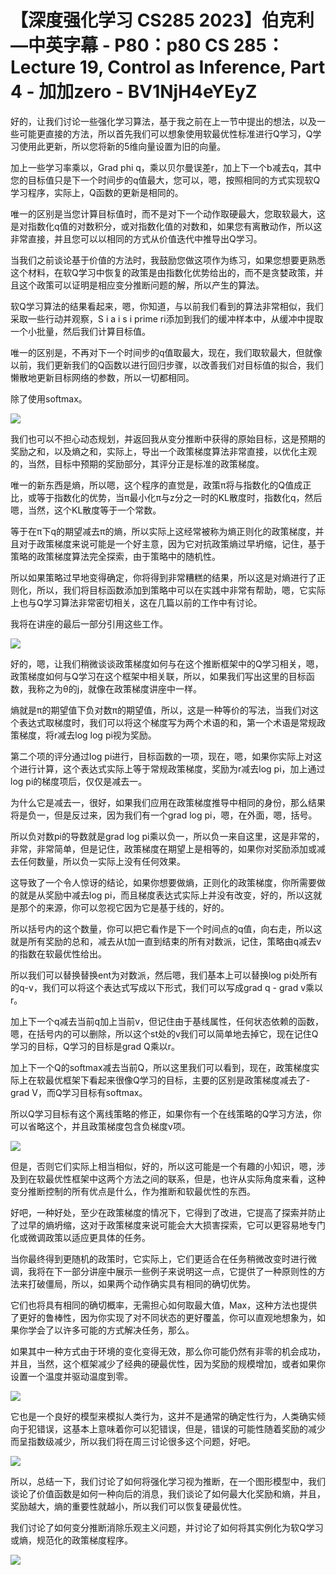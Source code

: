# 【深度强化学习 CS285 2023】伯克利—中英字幕 - P80：p80 CS 285： Lecture 19, Control as Inference, Part 4 - 加加zero - BV1NjH4eYEyZ

好的，让我们讨论一些强化学习算法，基于我之前在上一节中提出的想法，以及一些可能更直接的方法，所以首先我们可以想象使用软最优性标准进行Q学习，Q学习使用此更新，所以您将新的5维向量设置为旧的向量。

加上一些学习率乘以，Grad phi q，乘以贝尔曼误差r，加上下一个b减去q，其中您的目标值只是下一个时间步的q值最大，您可以，嗯，按照相同的方式实现软Q学习程序，实际上，Q函数的更新是相同的。

唯一的区别是当您计算目标值时，而不是对下一个动作取硬最大，您取软最大，这是对指数化q值的对数积分，或对指数化值的对数和，如果您有离散动作，所以这非常直接，并且您可以以相同的方式从价值迭代中推导出Q学习。

当我们之前谈论基于价值的方法时，我鼓励您做这项作为练习，如果您想要更熟悉这个材料，在软Q学习中恢复的政策是由指数化优势给出的，而不是贪婪政策，并且这个政策可以证明是相应变分推断问题的解，所以产生的算法。

软Q学习算法的结果看起来，嗯，你知道，与以前我们看到的算法非常相似，我们采取一些行动并观察，S i a i s i prime ri添加到我们的缓冲样本中，从缓冲中提取一个小批量，然后我们计算目标值。

唯一的区别是，不再对下一个时间步的q值取最大，现在，我们取软最大，但就像以前，我们更新我们的Q函数以进行回归步骤，以改善我们对目标值的拟合，我们懒散地更新目标网络的参数，所以一切都相同。

除了使用softmax。

![](img/4136dd585eded5b217ecd7161ae01984_1.png)

我们也可以不担心动态规划，并返回我从变分推断中获得的原始目标，这是预期的奖励之和，以及熵之和，实际上，导出一个政策梯度算法非常直接，以优化主观的，当然，目标中预期的奖励部分，其评分正是标准的政策梯度。

唯一的新东西是熵，所以嗯，这个程序的直觉是，政策π将与指数化的Q值成正比，或等于指数化的优势，当π最小化π与z分之一时的KL散度时，指数化q，然后嗯，当然，这个KL散度等于一个常数。

等于在π下q的期望减去π的熵，所以实际上这经常被称为熵正则化的政策梯度，并且对于政策梯度来说可能是一个好主意，因为它对抗政策熵过早坍缩，记住，基于策略的政策梯度算法完全探索，由于策略中的随机性。

所以如果策略过早地变得确定，你将得到非常糟糕的结果，所以这是对熵进行了正则化，所以，我们将目标函数添加到策略中可以在实践中非常有帮助，嗯，它实际上也与Q学习算法非常密切相关，这在几篇以前的工作中有讨论。

我将在讲座的最后一部分引用这些工作。

![](img/4136dd585eded5b217ecd7161ae01984_3.png)

好的，嗯，让我们稍微谈谈政策梯度如何与在这个推断框架中的Q学习相关，嗯，政策梯度如何与Q学习在这个框架中相关联，所以，如果我们写出这里的目标函数，我称之为θ的j，就像在政策梯度讲座中一样。

熵就是π的期望值下负对数π的期望值，所以，这是一种等价的写法，当我们对这个表达式取梯度时，我们可以将这个梯度写为两个术语的和，第一个术语是常规政策梯度，将r减去log log pi视为奖励。

第二个项的评分通过log pi进行，目标函数的一项，现在，嗯，如果你实际上对这个进行计算，这个表达式实际上等于常规政策梯度，奖励为r减去log pi，加上通过log pi的梯度项后，仅仅是减去一。

为什么它是减去一，很好，如果我们应用在政策梯度推导中相同的身份，那么结果将是负一，但是反过来，因为我们有一个grad log pi，嗯，在外面，嗯，括号。

所以负对数pi的导数就是grad log pi乘以负一，所以负一来自这里，这是非常的，非常，非常简单，但是记住，政策梯度在期望上是相等的，如果你对奖励添加或减去任何数量，所以负一实际上没有任何效果。

这导致了一个令人惊讶的结论，如果你想要做熵，正则化的政策梯度，你所需要做的就是从奖励中减去log pi，而且梯度表达式实际上并没有改变，好的，所以这就是那个的来源，你可以忽视它因为它是基于线的，好的。

所以括号内的这个数量，你可以把它看作是下一个时间点的q值，向右走，所以这就是所有奖励的总和，减去从t加一直到结束的所有对数派，记住，策略由q减去v的指数在软最优性给出。

所以我们可以替换替换ent为对数派，然后嗯，我们基本上可以替换log pi处所有的q-v，我们可以将这个表达式写成以下形式，我们可以写成grad q - grad v乘以r。

加上下一个q减去当前q加上当前v，但记住由于基线属性，任何状态依赖的函数，嗯，在括号内的可以删除，所以这个st处的v我们可以简单地去掉它，现在记住Q学习的目标，Q学习的目标是grad Q乘以r。

加上下一个Q的softmax减去当前Q，所以这里我们可以看到，现在，政策梯度实际上在软最优框架下看起来很像Q学习的目标，主要的区别是政策梯度减去了-grad V，而Q学习目标有softmax。

所以Q学习目标有这个离线策略的修正，如果你有一个在线策略的Q学习方法，你可以省略这个，并且政策梯度包含负梯度v项。



![](img/4136dd585eded5b217ecd7161ae01984_5.png)

但是，否则它们实际上相当相似，好的，所以这可能是一个有趣的小知识，嗯，涉及到在软最优性框架中这两个方法之间的联系，但是，也许从实际角度来看，这种变分推断控制的所有优点是什么，作为推断和软最优性的东西。

好吧，一种好处，至少在政策梯度的情况下，它得到了改进，它提高了探索并防止了过早的熵坍缩，这对于政策梯度来说可能会大大损害探索，它可以更容易地专门化或微调政策以适应更具体的任务。

当你最终得到更随机的政策时，它实际上，它们更适合在任务稍微改变时进行微调，我将在下一部分讲座中展示一些例子来说明这一点，它提供了一种原则性的方法来打破僵局，所以，如果两个动作确实具有相同的确切优势。

它们也将具有相同的确切概率，无需担心如何取最大值，Max，这种方法也提供了更好的鲁棒性，因为你实现了对不同状态的更好覆盖，你可以直观地想象为，如果你学会了以许多可能的方式解决任务，那么。

如果其中一种方式由于环境的变化变得无效，那么你可能仍然有非零的机会成功，并且，当然，这个框架减少了经典的硬最优性，因为奖励的规模增加，或者如果你设置一个温度并驱动温度到零。



![](img/4136dd585eded5b217ecd7161ae01984_7.png)

它也是一个良好的模型来模拟人类行为，这并不是通常的确定性行为，人类确实倾向于犯错误，这基本上意味着你可以犯错误，但是，错误的可能性随着奖励的减少而呈指数级减少，所以我们将在周三讨论很多这个问题，好吧。



![](img/4136dd585eded5b217ecd7161ae01984_9.png)

所以，总结一下，我们讨论了如何将强化学习视为推断，在一个图形模型中，我们谈论了价值函数是如何一种向后的消息，我们谈论了如何最大化奖励和熵，并且，奖励越大，熵的重要性就越小，所以我们可以恢复硬最优性。

我们讨论了如何变分推断消除乐观主义问题，并讨论了如何将其实例化为软Q学习或熵，规范化的政策梯度程序。

![](img/4136dd585eded5b217ecd7161ae01984_11.png)